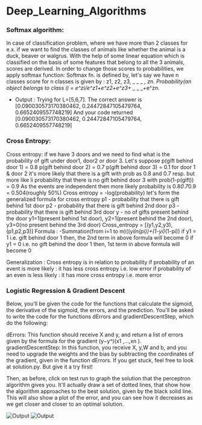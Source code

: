 # Deep_Learning_Algorithms

### Softmax algorithm: 
In case of classification problem, where we have more than 2 classes for e.x. if we want to find the classes of animals like 
whether the animal is a duck, beaver or walgrus.
With the help of some linear equation which is classified on the basis of some features that belong to all the 3 animals, scores are derived.
In order to change those scores to probabilities, we apply softmax function:
Softmax fn. is defined by, let's say we have n classes
score for n classes is given by : z1, z2, z3, _ _ _ _, zn.
Probability(an object belongs to class i) = e^zi/e^z1+e^z2+e^z3+_ _ _ _+e^zn.
* Output : Trying for L=[5,6,7].
The correct answer is
[0.090030573170380462, 0.24472847105479764, 0.6652409557748219]
And your code returned
[0.090030573170380462, 0.24472847105479764, 0.6652409557748219]


### Cross Entropy:
Cross entropy:
if we have 3 doors and we need to find what is the probability of gift under
door1, door2 or door 3.
Let's suppose p(gift behind door 1) = 0.8
p(gift behind door 2) = 0.7
p(gift behind door 3) = 0.1
for door 1 & door 2 it's more likely that there is a gift with prob as 0.8 and 0.7 resp.
but more like li probability that there is no gift behind door 3 with prob(1-p(gift)) = 0.9
As the events are independent then more likely probability is 0.8*0.7*0.9 = 0.504(roughly 50%)
Cross entropy = -log(probability)
let's form the generalized formula for cross entropy
p1 - probability that there is gift behind 1st door
p2 - probability that there is gift behind 2nd door
p3 - probability that there is gift behind 3rd door
y - no of gifts present behind the door
y1=1(present behind 1st door), y2=1(present behind the 2nd door), y3=0(no present behind the 3rd door)
Cross_entropy = [(y1,y2,y3),(p1,p2,p3)]
Formula : -Summation(from i=1 to m)((yi*ln(pi))+(1-yi)*(1-pi))
if y1 = 1 i.e. gift behind door 1 then, the 2nd term in above formula will become 0
if y1 = 0 i.e. no gift behind the door 1 then, 1st term in above formula will become 0


Generalization : Cross entropy is in relation to probability
if probability of an event is more likely : it has less cross entropy i.e. low error
if probability of an even is less likely : it has more cross entropy i.e. more error


### Logistic Regression & Gradient Descent

Below, you'll be given the code for the functions that calculate the sigmoid, the derivative of the sigmoid, the errors, and the prediction. 
You'll be asked to write the code for the functions dErrors and gradientDescentStep, which do the following:

dErrors: This function should receive X and y, and return a list of errors given by the formula for the gradient 
(y−y^)(x​1​​ ,…,x​n​ ).
gradientDescentStep: In this function, you receive X, y,W and b, and you need to upgrade the weights and the bias by subtracting the coordinates of the gradient, given in the function dErrors.
If you get stuck, feel free to look at solution.py. But give it a try first!

Then, as before, click on test run to graph the solution that the perceptron algorithm gives you. It'll actually draw a set of dotted lines, that show how the algorithm approaches to the best solution, given by the black solid line. This will also show a plot of the error, and you can see how it decreases as we get closer and closer to an optimal solution.


![Output](/img/graph_output.PNG)
![Output](/img/graph.PNG)